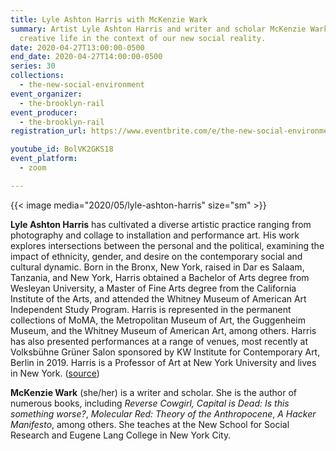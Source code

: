 ```yaml
---
title: Lyle Ashton Harris with McKenzie Wark
summary: Artist Lyle Ashton Harris and writer and scholar McKenzie Wark discuss
  creative life in the context of our new social reality.
date: 2020-04-27T13:00:00-0500
end_date: 2020-04-27T14:00:00-0500
series: 30
collections:
  - the-new-social-environment
event_organizer:
  - the-brooklyn-rail
event_producer:
  - the-brooklyn-rail
registration_url: https://www.eventbrite.com/e/the-new-social-environment-30-lyle-ashton-harris-mckenzie-wark-tickets-103168923026

youtube_id: BolVK2GKS18
event_platform:
  - zoom

---
```


{{< image media="2020/05/lyle-ashton-harris" size="sm" >}}

**Lyle Ashton Harris** has cultivated a diverse artistic practice ranging from photography and collage to installation and performance art. His work explores intersections between the personal and the political, examining the impact of ethnicity, gender, and desire on the contemporary social and cultural dynamic. Born in the Bronx, New York, raised in Dar es Salaam, Tanzania, and New York, Harris obtained a Bachelor of Arts degree from Wesleyan University, a Master of Fine Arts degree from the California Institute of the Arts, and attended the Whitney Museum of American Art Independent Study Program. Harris is represented in the permanent collections of MoMA, the Metropolitan Museum of Art, the Guggenheim Museum, and the Whitney Museum of American Art, among others. Harris has also presented performances at a range of venues, most recently at Volksbühne Grüner Salon sponsored by KW Institute for Contemporary Art, Berlin in 2019. Harris is a Professor of Art at New York University and lives in New York. ([source](<https://www.lyleashtonharris.com/about/>))

**McKenzie Wark** (she/her) is a writer and scholar. She is the author of numerous books, including *Reverse Cowgirl, Capital is Dead: Is this something worse?*, *Molecular Red: Theory of the Anthropocene*, *A Hacker Manifesto*, among others. She teaches at the New School for Social Research and Eugene Lang College in New York City.
